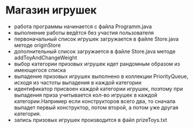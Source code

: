 # Магазин игрушек
* работа программы начинается с файла Programm.java
* выполнение работы ведётся без участия пользователя
* первоначальный список игрушек загружается в файле Store.java методе originStore
* дополнительный список загружается в файле Store.java методе addToyAndChangeWeight
* выбор категории призовых игрушек идет рандомным образом из имеющегося списка
* выпадение призовых игрушек выполнено в коллекции PriorityQueue, исходя из частоты выпадения в каждой категории
* идентификатор присвоен каждой категории игрушек, поэтому при выпадения приза учитывается кол-во игрушек в каждой категории.Например если конструкторов всего два, то сначала выпадет первый конструктор, потом второй, а потом уже другая категория.
* запись призовых игрушек производится в файл prizeToys.txt
